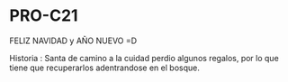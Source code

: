 # PRO-C21
FELIZ NAVIDAD y AÑO NUEVO =D

Historia :
Santa de camino a la cuidad perdio algunos regalos, por lo que tiene que recuperarlos adentrandose en el bosque.
